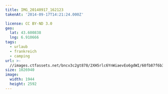 ```yaml
---
title: IMG_20140917_162123
takenAt: '2014-09-17T14:21:24.000Z'

license: CC BY-ND 3.0
geo:
  lat: 43.600838
  lng: 6.910666
tags:
  - urlaub
  - frankreich
  - camping
url: >-
  //images.ctfassets.net/bncv3c2gt878/2XH5rlc6YnWiaevEo6gdWI/60fb87f6b38d94819064cd2404356a16/img_20140917_162123_28208805492_o
size: 1026940
image:
  width: 1944
  height: 2592
---
```


